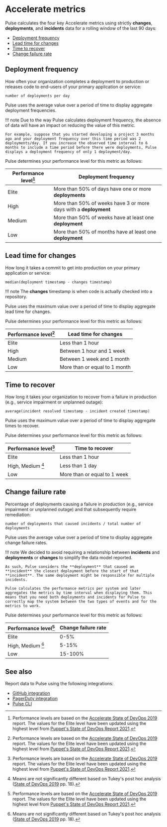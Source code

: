 # Accelerate metrics

Pulse calculates the four key Accelerate metrics using strictly **changes**, **deployments**, and **incidents** data for a rolling window of the last 90 days:

-   [Deployment frequency](#deployment-frequency)
-   [Lead time for changes](#lead-time-for-changes)
-   [Time to recover](#time-to-recover)
-   [Change failure rate](#change-failure-rate)

## Deployment frequency

How often your organization completes a deployment to production or releases code to end-users of your primary application or service:

```text
number of deployments per day
```

Pulse uses the average value over a period of time to display aggregate deployment frequencies.

!!! note
    Due to the way Pulse calculates deployment frequency, the absence of data will have an impact on reducing the value of this metric.

    For example, suppose that you started developing a project 3 months ago and your deployment frequency over this time period was 2 deployments/day. If you increase the observed time interval to 6 months to include a time period before there were deployments, Pulse displays a deployment frequency of only 1 deployment/day.

Pulse determines your performance level for this metric as follows:

| Performance level[^1] | Deployment frequency                                             |
| --------------------- | ---------------------------------------------------------------- |
| Elite                 | More than 50% of days have one or more **deployments**           |
| High                  | More than 50% of weeks have 3 or more days with a **deployment** |
| Medium                | More than 50% of weeks have at least one **deployment**          |
| Low                   | More than 50% of months have at least one **deployment**         |

## Lead time for changes

How long it takes a commit to get into production on your primary application or service:

```text
median(deployment timestamp - changes timestamp)
```

!!! note
    The **changes** timestamp is when code is actually checked into a repository.

Pulse uses the maximum value over a period of time to display aggregate lead time for changes.

Pulse determines your performance level for this metric as follows:

| Performance level[^1] | Lead time for changes         |
| --------------------- | ----------------------------- |
| Elite                 | Less than 1 hour              |
| High                  | Between 1 hour and 1 week     |
| Medium                | Between 1 week and 1 month    |
| Low                   | More than or equal to 1 month |

## Time to recover

How long it takes your organization to recover from a failure in production (e.g., service impairment or unplanned outage):

```text
average(incident resolved timestamp - incident created timestamp)
```

Pulse uses the maximum value over a period of time to display aggregate times to recover.

Pulse determines your performance level for this metric as follows:

| Performance level[^1] | Time to recover              |
| --------------------- | ---------------------------- |
| Elite                 | Less than 1 hour             |
| High, Medium [^2]     | Less than 1 day              |
| Low                   | More than or equal to 1 week |

## Change failure rate

Percentage of deployments causing a failure in production (e.g., service impairment or unplanned outage) and that subsequently require remediation:

```text
number of deployments that caused incidents / total number of deployments
```

Pulse uses the average value over a period of time to display aggregate change failure rates.

!!! note
    We decided to avoid requiring a relationship between **incidents** and **deployments** or **changes** to simplify the data model reported.

    As such, Pulse considers the **deployment** that caused an **incident** the closest deployment before the start of that **incident**. The same deployment might be responsible for multiple incidents.

    Pulse calculates the performance metrics per system and later aggregates the metrics by time interval when displaying them. This means that you need both deployments and incidents for Pulse to correctly map the system between the two types of events and for the metrics to work.
Pulse determines your performance level for this metric as follows:

| Performance level[^1] | Change failure rate |
| --------------------- | ------------------- |
| Elite                 | 0-5%                |
| High, Medium [^2]     | 5-15%               |
| Low                   | 15-100%             |

[^1]: Performance levels are based on the [Accelerate State of DevOps 2019](https://services.google.com/fh/files/misc/state-of-devops-2019.pdf) report. The values for the Elite level have been updated using the highest level from [Puppet's State of DevOps Report 2021](https://media.webteam.puppet.com/uploads/2021/07/Puppet-State-of-DevOps-Report-2021.pdf).
[^2]: Means are not significantly different based on Tukey's post hoc analysis ([State of DevOps 2019](https://services.google.com/fh/files/misc/state-of-devops-2019.pdf) pp. 18).

## See also

Report data to Pulse using the following integrations:

-   [GitHub integration](../one-click-integrations/github-integration.md)
-   [PagerDuty integration](../one-click-integrations/pagerduty-integration.md)
-   [Pulse CLI](../cli/cli.md)
